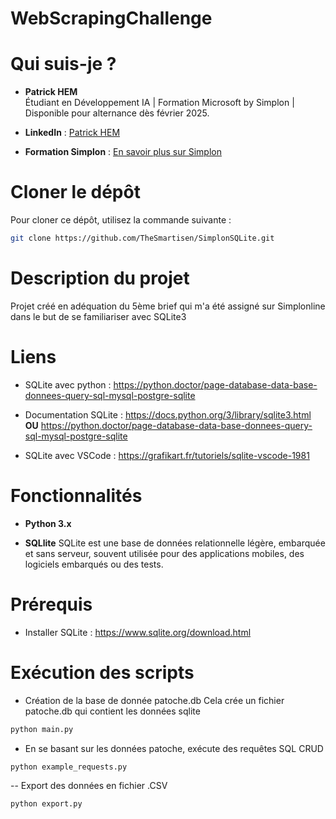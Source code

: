 # WebScrapingChallenge

# Qui suis-je ?

- **Patrick HEM**  
  Étudiant en Développement IA | Formation Microsoft by Simplon | Disponible pour alternance dès février 2025.
  
- **LinkedIn** : [Patrick HEM](https://www.linkedin.com/in/patrick-hem-b758869a/)
  
- **Formation Simplon** : [En savoir plus sur Simplon](https://simplon.co/)
  
# Cloner le dépôt

Pour cloner ce dépôt, utilisez la commande suivante :

```bash
git clone https://github.com/TheSmartisen/SimplonSQLite.git
```

# Description du projet

Projet créé en adéquation du 5ème brief qui m'a été assigné sur Simplonline dans le but de se familiariser avec SQLite3

# Liens

- SQLite avec python : https://python.doctor/page-database-data-base-donnees-query-sql-mysql-postgre-sqlite

- Documentation SQLite : https://docs.python.org/3/library/sqlite3.html **OU** https://python.doctor/page-database-data-base-donnees-query-sql-mysql-postgre-sqlite

- SQLite avec VSCode : https://grafikart.fr/tutoriels/sqlite-vscode-1981

# Fonctionnalités 

- **Python 3.x**

- **SQLlite** SQLite est une base de données relationnelle légère, embarquée et sans serveur, souvent utilisée pour des applications mobiles, des logiciels embarqués ou des tests.

# Prérequis

- Installer SQLite : https://www.sqlite.org/download.html

# Exécution des scripts

- Création de la base de donnée patoche.db Cela crée un fichier patoche.db qui contient les données sqlite

```bash
python main.py
```

- En se basant sur les données patoche, exécute des requêtes SQL CRUD

```bash
python example_requests.py
```

-- Export des données en fichier .CSV

```bash
python export.py
```


